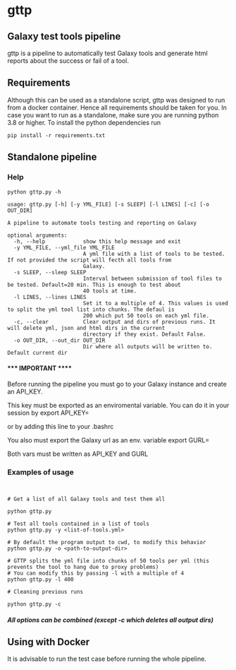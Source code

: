 # gttp
## Galaxy test tools pipeline

gttp is a pipeline to automatically test Galaxy tools and generate html reports about the success or fail of a tool.

## Requirements
Although this can be used as a standalone script, gttp was designed to run from a docker container. Hence all requirements should be taken for you.
In case you want to run as a standalone, make sure you are running python 3.8 or higher.
To install the python dependencies run 

```
pip install -r requirements.txt
```

## Standalone pipeline

### Help
```
python gttp.py -h

usage: gttp.py [-h] [-y YML_FILE] [-s SLEEP] [-l LINES] [-c] [-o OUT_DIR]

A pipeline to automate tools testing and reporting on Galaxy

optional arguments:
  -h, --help            show this help message and exit
  -y YML_FILE, --yml_file YML_FILE
                        A yml file with a list of tools to be tested. If not provided the script will fecth all tools from
                        Galaxy.
  -s SLEEP, --sleep SLEEP
                        Interval between submission of tool files to be tested. Default=20 min. This is enough to test about
                        40 tools at time.
  -l LINES, --lines LINES
                        Set it to a multiple of 4. This values is used to split the yml tool list into chunks. The defaul is
                        200 which put 50 tools on each yml file.
  -c, --clear           Clear output and dirs of previous runs. It will delete yml, json and html dirs in the current
                        directory if they exist. Default False.
  -o OUT_DIR, --out_dir OUT_DIR
                        Dir where all outputs will be written to. Default current dir

```
#### *** IMPORTANT ****
Before running the pipeline you must go to your Galaxy instance and create an API_KEY.

This key must be exported as an enviromental variable.
You can do it in your session by 
export API_KEY=<you-key>

or by adding this line to your .bashrc

You also must export the Galaxy url as an env. variable
export GURL=<galaxy-url>

Both vars must be written as API_KEY and GURL

### Examples of usage
```


# Get a list of all Galaxy tools and test them all

python gttp.py 

# Test all tools contained in a list of tools
python gttp.py -y <list-of-tools.yml>

# By default the program output to cwd, to modify this behavior
python gttp.py -o <path-to-output-dir>

# GTTP splits the yml file into chunks of 50 tools per yml (this prevents the tool to hang due to proxy problems)
# You can modify this by passing -l with a multiple of 4 
python gttp.py -l 400 

# Cleaning previous runs

python gttp.py -c 

```
#### ***All options can be combined (except -c which deletes all output dirs)***


## Using with Docker

It is advisable to run the test case before running the whole pipeline.

```

```
